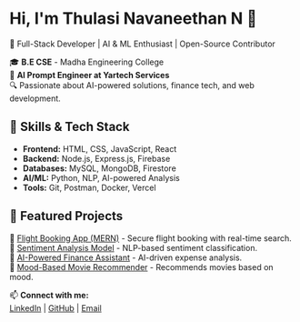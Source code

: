 # Hi, I'm Thulasi Navaneethan N 👋  
🚀 Full-Stack Developer | AI & ML Enthusiast | Open-Source Contributor  

🎓 **B.E CSE** - Madha Engineering College  
💼 **AI Prompt Engineer at Yartech Services**  
🔍 Passionate about AI-powered solutions, finance tech, and web development.  

## 🚀 Skills & Tech Stack  
- **Frontend:** HTML, CSS, JavaScript, React  
- **Backend:** Node.js, Express.js, Firebase  
- **Databases:** MySQL, MongoDB, Firestore  
- **AI/ML:** Python, NLP, AI-powered Analysis  
- **Tools:** Git, Postman, Docker, Vercel  

## 📌 Featured Projects  
🔹 [Flight Booking App (MERN)](https://github.com/Dhayanithi05/Flight-Booking-MERN-Webapp) - Secure flight booking with real-time search.  
🔹 [Sentiment Analysis Model](https://github.com/Navaneethan20/sentiment-analysis) - NLP-based sentiment classification.  
🔹 [AI-Powered Finance Assistant](https://github.com/Navaneethan20/AI-finance-assistant) - AI-driven expense analysis.  
🔹 [Mood-Based Movie Recommender](https://github.com/Navaneethan20/mood-movies) - Recommends movies based on mood.  

📫 **Connect with me:**  
[LinkedIn](https://www.linkedin.com/in/navaneethan-n-8415432ab/) | [GitHub](https://github.com/Navaneethan20) | [Email](mailto:thulasinavaneethan22@gmail.com)  
